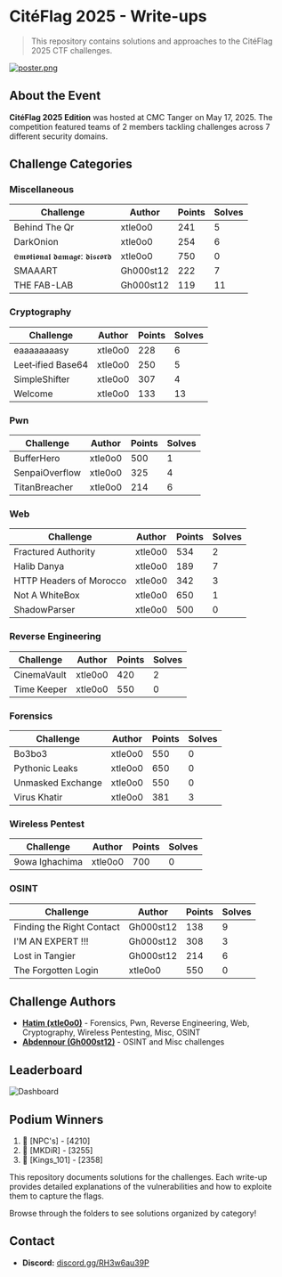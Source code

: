 # CitéFlag 2025 - Write-ups

> This repository contains solutions and approaches to the CitéFlag 2025 CTF challenges.

[![poster.png](https://i.postimg.cc/YSz7qHP2/Untitled-design-1-removebg-preview.png)](https://postimg.cc/WDzCXQjx)

## About the Event

**CitéFlag 2025 Edition** was hosted at CMC Tanger on May 17, 2025. The competition featured teams of 2 members tackling challenges across 7 different security domains.

## Challenge Categories

### Miscellaneous
| Challenge | Author | Points | Solves |
|-----------|--------|--------|--------|
| Behind The Qr | xtle0o0 | 241 | 5 |
| DarkOnion | xtle0o0 | 254 | 6 |
| e𝖒𝖔𝖙𝖎𝖔𝖓𝖆𝖑 𝖉𝖆𝖒𝖆𝖌𝖊: 𝖉𝖎𝖘𝖈𝖔𝖗𝖉 | xtle0o0 | 750 | 0 |
| SMAAART | Gh000st12 | 222 | 7 |
| THE FAB-LAB | Gh000st12 | 119 | 11 |

### Cryptography
| Challenge | Author | Points | Solves |
|-----------|--------|--------|--------|
| eaaaaaaaasy | xtle0o0 | 228 | 6 |
| Leet‑ified Base64 | xtle0o0 | 250 | 5 |
| SimpleShifter | xtle0o0 | 307 | 4 |
| Welcome | xtle0o0 | 133 | 13 |

### Pwn
| Challenge | Author | Points | Solves |
|-----------|--------|--------|--------|
| BufferHero | xtle0o0 | 500 | 1 |
| SenpaiOverflow | xtle0o0 | 325 | 4 |
| TitanBreacher | xtle0o0 | 214 | 6 |

### Web
| Challenge | Author | Points | Solves |
|-----------|--------|--------|--------|
| Fractured Authority | xtle0o0 | 534 | 2 |
| Halib Danya | xtle0o0 | 189 | 7 |
| HTTP Headers of Morocco | xtle0o0 | 342 | 3 |
| Not A WhiteBox | xtle0o0 | 650 | 1 |
| ShadowParser | xtle0o0 | 500 | 0 |

### Reverse Engineering
| Challenge | Author | Points | Solves |
|-----------|--------|--------|--------|
| CinemaVault | xtle0o0 | 420 | 2 |
| Time Keeper | xtle0o0 | 550 | 0 |

### Forensics
| Challenge | Author | Points | Solves |
|-----------|--------|--------|--------|
| Bo3bo3 | xtle0o0 | 550 | 0 |
| Pythonic Leaks | xtle0o0 | 650 | 0 |
| Unmasked Exchange | xtle0o0 | 550 | 0 |
| Virus Khatir | xtle0o0 | 381 | 3 |

### Wireless Pentest
| Challenge | Author | Points | Solves |
|-----------|--------|--------|--------|
| 9owa lghachima | xtle0o0 | 700 | 0 |

### OSINT
| Challenge | Author | Points | Solves |
|-----------|--------|--------|--------|
| Finding the Right Contact | Gh000st12 | 138 | 9 |
| I'M AN EXPERT !!! | Gh000st12 | 308 | 3 |
| Lost in Tangier | Gh000st12 | 214 | 6 |
| The Forgotten Login | xtle0o0 | 550 | 0 |

## Challenge Authors

- [**Hatim (xtle0o0)**](https://github.com/xtle0o0) - Forensics, Pwn, Reverse Engineering, Web, Cryptography, Wireless Pentesting, Misc, OSINT 
- [**Abdennour (Gh000st12)**](https://github.com/Gh000st12) - OSINT and Misc challenges

## Leaderboard

![Dashboard](https://i.postimg.cc/NM7jVnTS/90846825-0861-462-B-8-F81-27-E4-F6-D9-F514.png)

## Podium Winners

1. 🥇 [NPC's] - [4210]
2. 🥈 [MKDiR] - [3255]
3. 🥉 [Kings_101] - [2358]


This repository documents solutions for the challenges. Each write-up provides detailed explanations of the vulnerabilities and how to exploite them to capture the flags.

Browse through the folders to see solutions organized by category!

## Contact

- **Discord:** [discord.gg/RH3w6au39P](https://discord.gg/RH3w6au39P)
